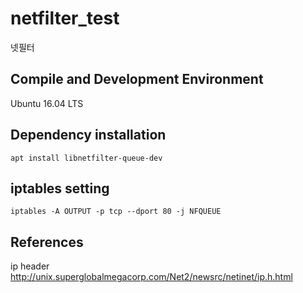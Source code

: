 # netfilter_test
넷필터

## Compile and Development Environment
Ubuntu 16.04 LTS

## Dependency installation
```
apt install libnetfilter-queue-dev
```
## iptables setting
```
iptables -A OUTPUT -p tcp --dport 80 -j NFQUEUE
```

## References
ip header    
http://unix.superglobalmegacorp.com/Net2/newsrc/netinet/ip.h.html